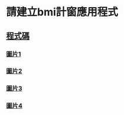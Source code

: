# 請建立bmi計窗應用程式

## [程式碼](./bmi.py)

### [圖片1](https://github.com/LanvisWei/lanvis_window/blob/main/homework/issue216//pics/螢幕擷取畫面%202024-06-06%20164500.png)
### [圖片2](https://github.com/LanvisWei/lanvis_window/blob/main/homework/issue216//pics/螢幕擷取畫面%202024-06-06%20164527.png)
### [圖片3](https://github.com/LanvisWei/lanvis_window/blob/main/homework/issue216//pics/螢幕擷取畫面%202024-06-06%20164608.png)
### [圖片4](https://github.com/LanvisWei/lanvis_window/blob/main/homework/issue216//pics/螢幕擷取畫面%202024-06-06%20164630.png)